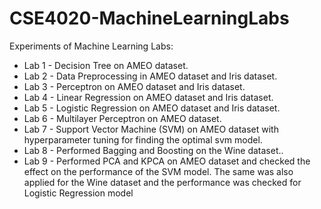 # CSE4020-MachineLearningLabs

Experiments of Machine Learning Labs:

* Lab 1 - Decision Tree on AMEO dataset.
* Lab 2 - Data Preprocessing in AMEO dataset and Iris dataset.
* Lab 3 - Perceptron on AMEO dataset and Iris dataset.
* Lab 4 - Linear Regression on AMEO dataset and Iris dataset.
* Lab 5 - Logistic Regression on AMEO dataset and Iris dataset.
* Lab 6 - Multilayer Perceptron on AMEO dataset.
* Lab 7 - Support Vector Machine (SVM) on AMEO dataset with hyperparameter tuning for finding the optimal svm model.
* Lab 8 - Performed Bagging and Boosting on the Wine dataset..
* Lab 9 - Performed PCA and KPCA on AMEO dataset and checked the effect on the performance of the SVM model. The same was also applied for the Wine dataset and the performance was checked for Logistic Regression model
